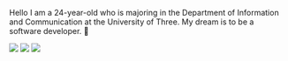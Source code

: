 Hello I am a 24-year-old who is majoring in the Department of Information and Communication at the University of Three. My dream is to be a software developer. 👋

<!--
**tmdwls5562/tmdwls5562** is a ✨ _special_ ✨ repository because its `README.md` (this file) appears on your GitHub profile.

Here are some ideas to get you started:

- 🔭 I’m currently working on ...
- 🌱 I’m currently learning ...
- 👯 I’m looking to collaborate on ...
- 🤔 I’m looking for help with ...
- 💬 Ask me about ...
- 📫 How to reach me: ...
- 😄 Pronouns: ...
- ⚡ Fun fact: ...
-->
<img src="https://img.shields.io/badge/C++-00599C?style=for-the-badge&logo=C++&logoColor=white%22%3E">
<img src="https://img.shields.io/badge/CCNA-00599C?style=for-the-badge&logo=C++&logoColor=white%22%3E">
<img src="https://img.shields.io/badge/Java-007396?style=for-the-badge&logo=C++&logoColor=white%22%3E">
